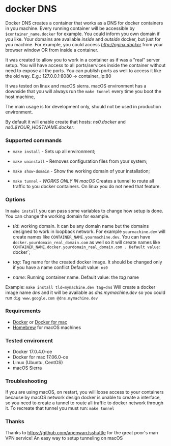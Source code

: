# docker DNS

Docker DNS creates a container that works as a DNS for docker containers in you machine. Every running container will be accessible by `$container_name.docker` for example. You could inform you own domain if you like. Your domains are available *inside* and *outside* docker, but just for you machine. For example, you could access *http://nginx.docker* from your browser window OR from inside a container. 

It was created to allow you to work in a container as if was a "real" server setup. You will have access to all ports/services inside the container without need to expose all the ports. You can publish ports as well to access it like the old way. E.g.: 127.0.0.1:8080 -> container_ip:80

It was tested on linux and macOS sierra. macOS environment has a downside that you will always run the `make tunnel` every time you boot the host machine,

The main usage is for development only, should not be used in production environment.

By default it will enable create that hosts: *ns0.docker* and *ns0.$YOUR_HOSTNAME.docker*.



### Supported commands
 - `make install` - Sets up all environment;

 - `make uninstall` - Removes configuration files from your system;

 - `make show-domain` - Show the working domain of your installation;

 - `make tunnel` - *WORKS ONLY IN macOS* Creates a tunnel to route all traffic to you docker containers. On linux you do not need that feature.



### Options
In `make install` you can pass some variables to change how setup is done. You can change the working domain for example.
 - *tld*: working domain. It can be any domain name but the domains designed to work in loopback network. For example `yourmachine.dev` will create names like `CONTAINER_NAME.yourmachine.dev`. You can have `docker.yourdomain_real_domain.com` as well so it will create names like `CONTAINER_NAME.docker.yourdomain_real_domain.com . Default value: `docker`;

 - *tag*: Tag name for the created docker image. It should be changed only if you have a name conflict  Default value: `ns0`

 - *name*: Running container name. Default value: the *tag* name

Example:
     `make install tld=mymachine.dev tag=dns`
Will create a docker image name *dns* and it will be available as *dns.mymachine.dev* so you could run `dig www.google.com @dns.mymachine.dev`

### Requirements
 - [Docker](https://www.docker.com/docker-ubuntu) or [Docker for mac](https://www.docker.com/docker-mac)
 - [Homebrew](https://brew.sh/) for macOS machines


### Tested enviroment
 - Docker 17.0.4.0-ce
 - Docker for mac 17.06.0-ce
 - Linux (Ubuntu, CentOS)
 - macOS Sierra



### Troubleshooting

If you are using macOS, on restart, you will loose access to your containers because by macOS network design docker is unable to create a interface, so you need to create a tunnel to route all traffic to docker network through it. To recreate that tunnel you must run:
`make tunnel`


### Thanks

Thanks to https://github.com/apenwarr/sshuttle for the great poor's man VPN service! An easy way to setup tunneling on macOS
